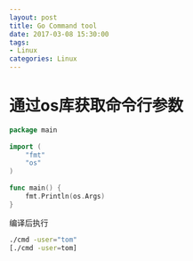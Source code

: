 ```yaml
---
layout: post
title: Go Command tool
date: 2017-03-08 15:30:00
tags:
- Linux
categories: Linux
---
```


# 通过os库获取命令行参数
```go
package main
 
import (
    "fmt"
    "os"
)
 
func main() {
    fmt.Println(os.Args)
}
```

编译后执行
```bash
./cmd -user="tom"
[./cmd -user=tom]
```

